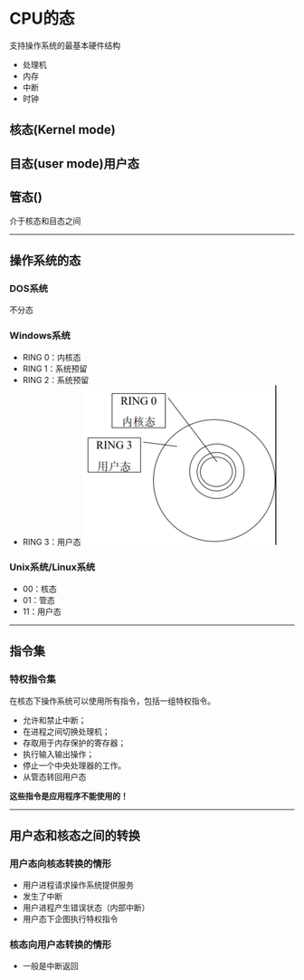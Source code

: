# CPU的态
支持操作系统的最基本硬件结构
* 处理机
* 内存
* 中断
* 时钟

## 核态(Kernel mode)

## 目态(user mode)用户态

## 管态()
介于核态和目态之间

---

## 操作系统的态
### DOS系统
不分态

### Windows系统
* RING 0：内核态
* RING 1：系统预留
* RING 2：系统预留
* RING 3：用户态
![windows_status](./assets/windows_status.png)

### Unix系统/Linux系统
* 00：核态
* 01：管态
* 11：用户态

---

## 指令集
### 特权指令集
在核态下操作系统可以使用所有指令，包括一组特权指令。
* 允许和禁止中断；
* 在进程之间切换处理机；
* 存取用于内存保护的寄存器；
* 执行输入输出操作；
* 停止一个中央处理器的工作。
* 从管态转回用户态

**这些指令是应用程序不能使用的！**

---

## 用户态和核态之间的转换
### 用户态向核态转换的情形
* 用户进程请求操作系统提供服务
* 发生了中断
* 用户进程产生错误状态（内部中断）
* 用户态下企图执行特权指令

### 核态向用户态转换的情形
* 一般是中断返回
